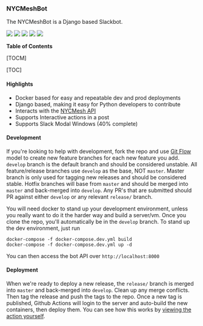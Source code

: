 ### NYCMeshBot

The NYCMeshBot is a Django based Slackbot.

![](https://img.shields.io/github/stars/nycmeshnet/nycmeshbot.svg) ![](https://img.shields.io/github/forks/nycmeshnet/nycmeshbot.svg) ![](https://img.shields.io/github/tag/nycmeshnet/nycmeshbot.svg) ![](https://img.shields.io/github/issues/nycmeshnet/nycmeshbot.svg) ![](https://img.shields.io/github/license/nycmeshnet/nycmeshbot.svg)


**Table of Contents**

[TOCM]

[TOC]

#### Highlights
- Docker based for easy and repeatable dev and prod deployments
- Django based, making it easy for Python developers to contribute
- Interacts with the [NYCMesh API](https://github.com/nycmeshnet/nycmesh-api "NYCMesh API")
- Supports Interactive actions in a post
- Supports Slack Modal Windows (40% complete)

#### Development

If you're looking to help with development, fork the repo and use [Git Flow](https://nvie.com/posts/a-successful-git-branching-model/) model to create new feature branches for each new feature you add. `develop` branch is the default branch and should be considered unstable. All feature/release branches use `develop` as the base, NOT `master`. Master branch is only used for tagging new releases and should be considered stable. Hotfix branches will base from `master` and should be merged into `master` and back-merged into `develop`. Any PR's that are submitted should PR against either `develop` or any relevant `release/` branch.

You will need docker to stand up your development environment, unless you really want to do it the harder way and build a server/vm. Once you clone the repo, you'll automatically be in the `develop` branch. To stand up the dev environment, just run 

    docker-compose -f docker-compose.dev.yml build
    docker-compose -f docker-compose.dev.yml up -d

You can then access the bot API over `http://localhost:8000`

#### Deployment

When we're ready to deploy a new release, the `release/` branch is merged into `master` and back-merged into `develop`. Clean up any merge conflicts. Then tag the release and push the tags to the repo. Once a new tag is published, Github Actions will login to the server and auto-build the new containers, then deploy them. You can see how this works by [viewing the action yourself](https://github.com/nycmeshnet/nycmeshbot/blob/develop/.github/workflows/main.yml).

